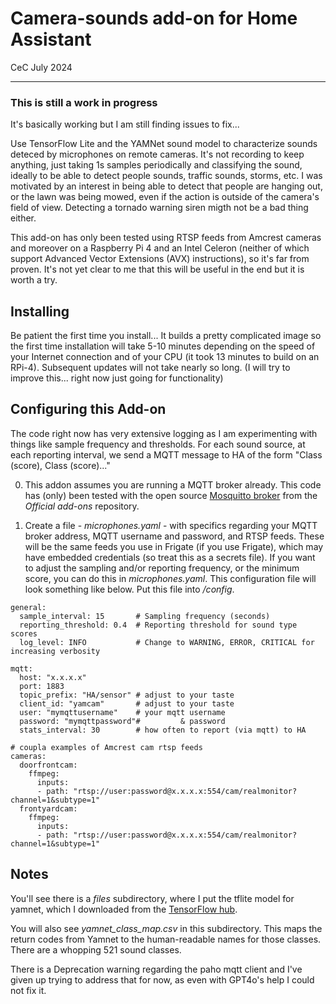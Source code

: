 # Camera-sounds add-on for Home Assistant
CeC
July 2024

---

### This is still a work in progress
It's basically working but I am still finding issues to fix...

Use TensorFlow Lite and the YAMNet sound model to characterize 
sounds deteced by  microphones on remote cameras.
It's not recording to keep anything, just taking 1s samples periodically and classifying
the sound, ideally to be able to detect people sounds, traffic sounds, storms, etc.
I was motivated by an interest in being able to detect that people are hanging out,
or the lawn was being mowed, even if the action is outside of the camera's field of
view.  Detecting a tornado 
warning siren migth not be a bad thing either.

This add-on has only been tested using RTSP feeds from Amcrest
cameras and moreover on a Raspberry Pi 4 and an Intel Celeron
(neither of which support Advanced Vector
Extensions (AVX) instructions), so it's far from proven.  It's not yet clear
to me that this will be useful in the end but it is worth a try.

## Installing
Be patient the first time you install...  It builds a pretty complicated
image so the first time
installation will take 5-10 minutes depending on the speed of your Internet
connection and of your CPU (it took 13 minutes to build on an RPi-4).
Subsequent updates will not take nearly so long. (I will try to improve this...
right now just going for functionality)

## Configuring this Add-on

The code right now has very extensive logging as I am experimenting with things like
sample frequency and thresholds.  For each sound source, at each reporting interval,
we send a MQTT  message to HA of the form "Class (score), Class (score)..."

0. This addon assumes you are running a MQTT broker already. This code
has (only) been tested with the open source
[Mosquitto broker](https://github.com/home-assistant/addons/tree/master/mosquitto) 
from the *Official add-ons* repository.

1. Create a file -  *microphones.yaml* - with specifics regarding your MQTT broker address,
MQTT username and password, and RTSP feeds. These will be the same feeds you use
in Frigate (if you use Frigate), which may have embedded credentials
(so treat this as a secrets file). If you want to adjust the sampling and/or
reporting frequency, or the minimum score, you can do this in *microphones.yaml*.
This configuration file will look something like below. Put this file into */config*.

```
general:
  sample_interval: 15       # Sampling frequency (seconds)
  reporting_threshold: 0.4  # Reporting threshold for sound type scores
  log_level: INFO           # Change to WARNING, ERROR, CRITICAL for increasing verbosity

mqtt:
  host: "x.x.x.x"
  port: 1883
  topic_prefix: "HA/sensor" # adjust to your taste
  client_id: "yamcam"       # adjust to your taste
  user: "mymqttusername"    # your mqtt username 
  password: "mymqttpassword"#         & password
  stats_interval: 30        # how often to report (via mqtt) to HA

# coupla examples of Amcrest cam rtsp feeds
cameras:
  doorfrontcam:
    ffmpeg:
      inputs:
      - path: "rtsp://user:password@x.x.x.x:554/cam/realmonitor?channel=1&subtype=1"
  frontyardcam:
    ffmpeg:
      inputs:
      - path: "rtsp://user:password@x.x.x.x:554/cam/realmonitor?channel=1&subtype=1"
```


## Notes

You'll see there is a *files* subdirectory, where I put the tflite model for yamnet,
which I downloaded from the
[TensorFlow hub](https://www.kaggle.com/models/google/yamnet/tfLite/classification-tflite/1?lite-format=tflite&tfhub-redirect=true).

You will also see *yamnet_class_map.csv* in this subdirectory. This maps the
return codes from Yamnet to the human-readable names for those classes. There are
a whopping 521 sound classes.

There is a Deprecation warning regarding the paho mqtt client and I've given up
trying to address that for now, as even with GPT4o's help I could not fix it.


